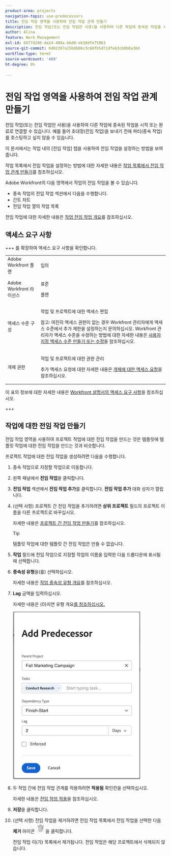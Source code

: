 ```yaml
---
product-area: projects
navigation-topic: use-predecessors
title: 전임 작업 영역을 사용하여 전임 작업 관계 만들기
description: 전임 작업(또는 전임 작업만 사용)을 사용하여 다른 작업에 종속된 작업을 시작 또는 완료로 연결할 수 있습니다.
author: Alina
feature: Work Management
exl-id: 68774286-da24-409a-bbd8-eb18dfe75063
source-git-commit: 6d02397a15b0b06c3c60fb5d71dfeb3cb0b0a30d
workflow-type: tm+mt
source-wordcount: '469'
ht-degree: 0%

---
```


# 전임 작업 영역을 사용하여 전임 작업 관계 만들기

<!-- Audited: 5/2025 -->

전임 작업(또는 전임 작업만 사용)을 사용하여 다른 작업에 종속된 작업을 시작 또는 완료로 연결할 수 있습니다. 예를 들어 초대장(전임 작업)을 보내기 전에 파티(종속 작업)를 호스팅하고 싶지 않을 수 있습니다.

이 문서에서는 작업 내의 [전임 작업] 탭을 사용하여 전임 작업을 설정하는 방법을 보여 줍니다.

작업 목록에서 전임 작업을 설정하는 방법에 대한 자세한 내용은 [작업 목록에서 전임 작업 관계 만들기](../../../manage-work/tasks/use-prdcssrs/create-predecessors-on-task-list.md)를 참조하십시오.

Adobe Workfront의 다음 영역에서 작업의 전임 작업을 볼 수 있습니다.

* 종속 작업의 전임 작업 섹션에서 다음을 수행합니다.
* 간트 차트
* 전임 작업 열의 작업 목록

전임 작업에 대한 자세한 내용은 [작업 전임 작업 개요](../../../manage-work/tasks/use-prdcssrs/predecessors-overview.md)를 참조하십시오.

## 액세스 요구 사항

+++ 를 확장하여 액세스 요구 사항을 확인합니다.

<table style="table-layout:auto"> 
 <col> 
 <col> 
 <tbody> 
  <tr> 
   <td role="rowheader">Adobe Workfront 플랜</td> 
   <td> <p>임의</p> </td> 
  </tr> 
  <tr> 
   <td role="rowheader">Adobe Workfront 라이선스</td> 
   <td> 
   <p>표준 </p>
    <p>플랜 </p> </td> 
  </tr> 
  <tr> 
   <td role="rowheader">액세스 수준 구성</td> 
   <td> <p>작업 및 프로젝트에 대한 액세스 편집</p> <p>참고: 여전히 액세스 권한이 없는 경우 Workfront 관리자에게 액세스 수준에서 추가 제한을 설정하는지 문의하십시오. Workfront 관리자가 액세스 수준을 수정하는 방법에 대한 자세한 내용은 <a href="../../../administration-and-setup/add-users/configure-and-grant-access/create-modify-access-levels.md" class="MCXref xref">사용자 지정 액세스 수준 만들기 또는 수정</a>을 참조하십시오.</p> </td> 
  </tr> 
  <tr> 
   <td role="rowheader">개체 권한</td> 
   <td> <p>작업 및 프로젝트에 대한 권한 관리</p> <p>추가 액세스 요청에 대한 자세한 내용은 <a href="../../../workfront-basics/grant-and-request-access-to-objects/request-access.md" class="MCXref xref">개체에 대한 액세스 요청</a>을 참조하십시오.</p> </td> 
  </tr> 
 </tbody> 
</table>

이 표의 정보에 대한 자세한 내용은 [Workfront 설명서의 액세스 요구 사항](/help/quicksilver/administration-and-setup/add-users/access-levels-and-object-permissions/access-level-requirements-in-documentation.md)을 참조하십시오.

+++

## 작업에 대한 전임 작업 만들기

전임 작업 영역을 사용하여 프로젝트 작업에 대한 전임 작업을 만드는 것은 템플릿에 템플릿 작업에 대한 전임 작업을 만드는 것과 비슷합니다.

프로젝트 작업에 대한 전임 작업을 생성하려면 다음을 수행합니다.

1. 종속 작업으로 지정할 작업으로 이동합니다.

1. 왼쪽 패널에서 **전임 작업**&#x200B;을 클릭합니다.

1. **전임 작업** 섹션에서 **전임 작업 추가**&#x200B;를 클릭합니다. **전임 작업 추가** 대화 상자가 열립니다.

1. (선택 사항) 프로젝트 간 전임 작업을 추가하려면 **상위 프로젝트** 필드의 프로젝트 이름을 다른 프로젝트로 바꾸십시오.

   자세한 내용은 [프로젝트 간 전임 작업 만들기](../../../manage-work/tasks/use-prdcssrs/cross-project-predecessors.md)를 참조하십시오.

   >[!TIP]
   >
   >템플릿 작업에 대한 템플릿 간 전임 작업은 만들 수 없습니다.


1. **작업** 필드에 전임 작업으로 지정할 작업의 이름을 입력한 다음 드롭다운에 표시될 때 선택합니다.

1. **종속성 유형**&#x200B;을(를) 선택하십시오.

   자세한 내용은 [작업 종속성 유형 개요](../../../manage-work/tasks/use-prdcssrs/task-dependency-types.md)를 참조하십시오.

1. **Lag** 금액을 입력하십시오.

   자세한 내용은 {&#x200B;0}지연 유형 개요[를 참조하십시오.](../../../manage-work/tasks/use-prdcssrs/lag-types.md)

   ![전임 작업 추가 대화 상자](assets/add-predecessor-dialog-box.png)

1. 두 작업 간에 전임 작업 관계를 적용하려면 **적용됨** 확인란을 선택하십시오.

   자세한 내용은 [전임 작업 적용](../../../manage-work/tasks/use-prdcssrs/enforced-predecessors.md)을 참조하십시오.

1. **저장**&#x200B;을 클릭합니다.

1. (선택 사항) 전임 작업을 제거하려면 전임 작업 목록에서 전임 작업을 선택한 다음 **제거** 아이콘 ![제거 아이콘](assets/remove-or-delete-icon.png)을 클릭합니다.

   전임 작업 이(가) 목록에서 제거됩니다. 전임 작업은 해당 프로젝트에서 삭제되지 않습니다.
